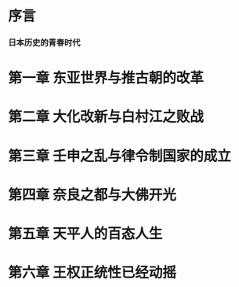# 序言

### 日本历史的青春时代



# 第一章 东亚世界与推古朝的改革

# 第二章 大化改新与白村江之败战

# 第三章 壬申之乱与律令制国家的成立

# 第四章 奈良之都与大佛开光

# 第五章 天平人的百态人生

# 第六章 王权正统性已经动摇

